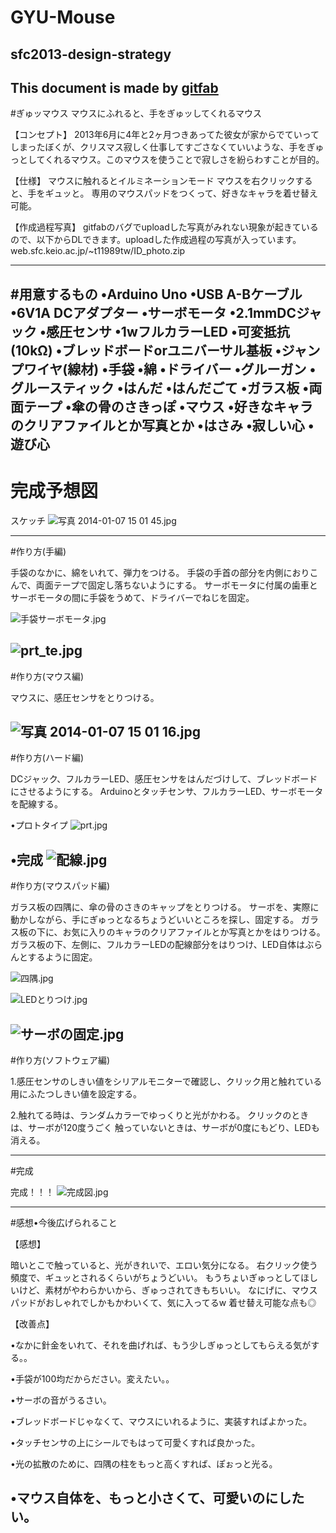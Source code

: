 # GYU-Mouse
## sfc2013-design-strategy
This document is made by [gitfab](http://gitfab.org)
---
#ぎゅッマウス
マウスにふれると、手をぎゅッしてくれるマウス

【コンセプト】
2013年6月に4年と2ヶ月つきあってた彼女が家からでていってしまったぼくが、クリスマス寂しく仕事してすごさなくていいような、手をぎゅっとしてくれるマウス。このマウスを使うことで寂しさを紛らわすことが目的。

【仕様】
マウスに触れるとイルミネーションモード
マウスを右クリックすると、手をギュッと。
専用のマウスパッドをつくって、好きなキャラを着せ替え可能。

【作成過程写真】
gitfabのバグでuploadした写真がみれない現象が起きているので、以下からDLできます。uploadした作成過程の写真が入っています。
web.sfc.keio.ac.jp/~t11989tw/ID_photo.zip

---
#用意するもの
•Arduino Uno
•USB A-Bケーブル
•6V1A DCアダプター
•サーボモータ
•2.1mmDCジャック
•感圧センサ
•1wフルカラーLED
•可変抵抗(10kΩ)
•ブレッドボードorユニバーサル基板
•ジャンプワイヤ(線材)
•手袋
•綿
•ドライバー
•グルーガン
•グルースティック
•はんだ
•はんだごて
•ガラス板
•両面テープ
•傘の骨のさきっぽ
•マウス
•好きなキャラのクリアファイルとか写真とか
•はさみ
•寂しい心
•遊び心
---
# 完成予想図

スケッチ
![写真 2014-01-07 15 01 45.jpg](https://raw.github.com/tactoryy/NIGI-Mouse/master/gitfab/resources/写真-2014-01-07-15-01-45.jpg)


---
#作り方(手編)

手袋のなかに、綿をいれて、弾力をつける。
手袋の手首の部分を内側におりこんで、両面テープで固定し落ちないようにする。
サーボモータに付属の歯車とサーボモータの間に手袋をうめて、ドライバーでねじを固定。


![手袋サーボモータ.jpg](https://raw.github.com/tactoryy/NIGI-Mouse/master/gitfab/resources/手袋サーボモータ.jpg)

![prt_te.jpg](https://raw.github.com/tactoryy/NIGI-Mouse/master/gitfab/resources/prt_te.jpg)
---
#作り方(マウス編)

マウスに、感圧センサをとりつける。

![写真 2014-01-07 15 01 16.jpg](https://raw.github.com/tactoryy/NIGI-Mouse/master/gitfab/resources/写真-2014-01-07-15-01-16.jpg)
---
#作り方(ハード編)

DCジャック、フルカラーLED、感圧センサをはんだづけして、ブレッドボードにさせるようにする。
Arduinoとタッチセンサ、フルカラーLED、サーボモータを配線する。

•プロトタイプ
![prt.jpg](https://raw.github.com/tactoryy/NIGI-Mouse/master/gitfab/resources/prt.jpg)

•完成
![配線.jpg](https://raw.github.com/tactoryy/NIGI-Mouse/master/gitfab/resources/配線.jpg)
---
#作り方(マウスパッド編)

ガラス板の四隅に、傘の骨のさきのキャップをとりつける。
サーボを、実際に動かしながら、手にぎゅっとなるちょうどいいところを探し、固定する。
ガラス板の下に、お気に入りのキャラのクリアファイルとか写真とかをはりつける。
ガラス板の下、左側に、フルカラーLEDの配線部分をはりつけ、LED自体はぶらんとするように固定。

![四隅.jpg](https://raw.github.com/tactoryy/NIGI-Mouse/master/gitfab/resources/四隅.jpg)

![LEDとりつけ.jpg](https://raw.github.com/tactoryy/NIGI-Mouse/master/gitfab/resources/LEDとりつけ.jpg)

![サーボの固定.jpg](https://raw.github.com/tactoryy/NIGI-Mouse/master/gitfab/resources/サーボの固定.jpg)
---
#作り方(ソフトウェア編)

1.感圧センサのしきい値をシリアルモニターで確認し、クリック用と触れている用にふたつしきい値を設定する。

2.触れてる時は、ランダムカラーでゆっくりと光がかわる。
クリックのときは、サーボが120度うごく
触っていないときは、サーボが0度にもどり、LEDも消える。

---
#完成

完成！！！
![完成図.jpg](https://raw.github.com/tactoryy/NIGI-Mouse/master/gitfab/resources/完成図.jpg)


---
#感想•今後広げられること

【感想】

暗いとこで触っていると、光がきれいで、エロい気分になる。
右クリック使う頻度で、ギュッとされるくらいがちょうどいい。
もうちょいぎゅっとしてほしいけど、素材がやわらかいから、ぎゅっされてきもちいい。
なにげに、マウスパッドがおしゃれでしかもかわいくて、気に入ってるw
着せ替え可能な点も◎

【改善点】

•なかに針金をいれて、それを曲げれば、もう少しぎゅっとしてもらえる気がする。。

•手袋が100均だからださい。変えたい。。

•サーボの音がうるさい。

•ブレッドボードじゃなくて、マウスにいれるように、実装すればよかった。

•タッチセンサの上にシールでもはって可愛くすれば良かった。

•光の拡散のために、四隅の柱をもっと高くすれば、ぽぉっと光る。

•マウス自体を、もっと小さくて、可愛いのにしたい。
---
